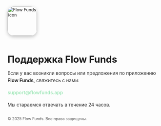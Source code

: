 <!DOCTYPE html>
<html lang="ru">
<head>
  <meta charset="UTF-8" />
  <meta name="viewport" content="width=device-width, initial-scale=1.0" />
  <title>Поддержка Flow Funds</title>
  <style>
    :root {
      --gradient-light: linear-gradient(135deg, #0F5132, #1A7F56);
      --gradient-dark: linear-gradient(135deg, #0A2B1D, #145B3A);
    }

    body {
      margin: 0;
      padding: 0;
      min-height: 100vh;
      font-family: -apple-system, BlinkMacSystemFont, "SF Pro Text", sans-serif;
      background: var(--gradient-light);
      color: #ffffff;
      display: flex;
      flex-direction: column;
      align-items: center;
      justify-content: center;
      text-align: center;
      transition: background 0.3s ease;
    }

    @media (prefers-color-scheme: dark) {
      body {
        background: var(--gradient-dark);
      }
    }

    h1 {
      font-size: 2.2em;
      font-weight: 700;
      margin-bottom: 0.4em;
    }

    p {
      font-size: 1.1em;
      max-width: 500px;
      line-height: 1.6;
      opacity: 0.9;
    }

    a {
      color: #9AE6B4;
      text-decoration: none;
      font-weight: 600;
    }

    .icon {
      width: 96px;
      height: 96px;
      border-radius: 20px;
      margin-bottom: 16px;
      box-shadow: 0 4px 12px rgba(0,0,0,0.25);
    }

    footer {
      margin-top: 2em;
      font-size: 0.9em;
      opacity: 0.7;
    }
  </style>
</head>
<body>
  <img src="https://a4re.github.io/flowfunds-support/icon.png" alt="Flow Funds icon" class="icon" onerror="this.style.display='none'">
  <h1>Поддержка Flow Funds</h1>
  <p>Если у вас возникли вопросы или предложения по приложению <strong>Flow Funds</strong>, свяжитесь с нами:</p>
  <p><a href="mailto:support@flowfunds.app">support@flowfunds.app</a></p>
  <p>Мы стараемся отвечать в течение 24 часов.</p>
  <footer>© 2025 Flow Funds. Все права защищены.</footer>
</body>
</html>
